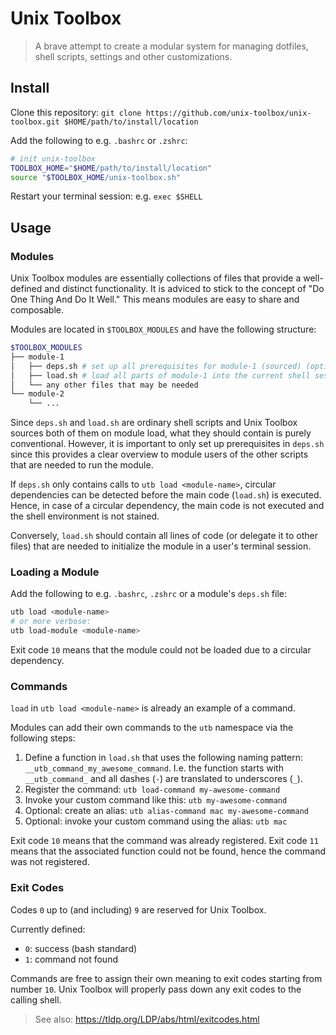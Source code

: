 # Unix Toolbox
> A brave attempt to create a modular system for managing dotfiles, shell scripts, settings and other customizations.

## Install
Clone this repository: `git clone https://github.com/unix-toolbox/unix-toolbox.git $HOME/path/to/install/location`

Add the following to e.g. `.bashrc` or `.zshrc`:
```bash
# init unix-toolbox
TOOLBOX_HOME="$HOME/path/to/install/location"
source "$TOOLBOX_HOME/unix-toolbox.sh"
```

Restart your terminal session: e.g. `exec $SHELL`

## Usage
### Modules
Unix Toolbox modules are essentially collections of files that provide a well-defined
and distinct functionality.
It is adviced to stick to the concept of "Do One Thing And Do It Well."
This means modules are easy to share and composable.

Modules are located in `$TOOLBOX_MODULES` and have the following structure:
```bash
$TOOLBOX_MODULES
├── module-1
│   ├── deps.sh # set up all prerequisites for module-1 (sourced) (optional file)
│   ├── load.sh # load all parts of module-1 into the current shell session (sourced) (optional file)
│   └── any other files that may be needed
└── module-2
    └── ...
```
Since `deps.sh` and `load.sh` are ordinary shell scripts and Unix Toolbox sources
both of them on module load, what they should contain is purely conventional.
However, it is important to only set up prerequisites in `deps.sh` since this
provides a clear overview to module users of the other scripts that are needed to run
the module.

If `deps.sh` only contains calls to `utb load <module-name>`, circular dependencies
can be detected before the main code (`load.sh`) is executed. Hence, in case of a
circular dependency, the main code is not executed and the shell environment is not
stained.

Conversely, `load.sh` should contain all lines of code (or delegate it to other files)
that are needed to initialize the module in a user's terminal session.


### Loading a Module
Add the following to e.g. `.bashrc`, `.zshrc` or a module's `deps.sh` file:
```bash
utb load <module-name>
# or more verbose:
utb load-module <module-name>
```

Exit code `10` means that the module could not be loaded due to a circular dependency.

### Commands
`load` in `utb load <module-name>` is already an example of a command.

Modules can add their own commands to the `utb` namespace via the following
steps:

1. Define a function in `load.sh` that uses the following naming pattern: `__utb_command_my_awesome_command`.
   I.e. the function starts with `__utb_command_` and all dashes (`-`) are translated to underscores (`_`).
1. Register the command: `utb load-command my-awesome-command`
1. Invoke your custom command like this: `utb my-awesome-command`
1. Optional: create an alias: `utb alias-command mac my-awesome-command`
1. Optional: invoke your custom command using the alias: `utb mac`

Exit code `10` means that the command was already registered.
Exit code `11` means that the associated function could not be found, hence the
command was not registered.

### Exit Codes
Codes `0` up to (and including) `9` are reserved for Unix Toolbox.

Currently defined:
- `0`: success (bash standard)
- `1`: command not found

Commands are free to assign their own meaning to exit codes starting from number `10`.
Unix Toolbox will properly pass down any exit codes to the calling shell.

> See also: https://tldp.org/LDP/abs/html/exitcodes.html
